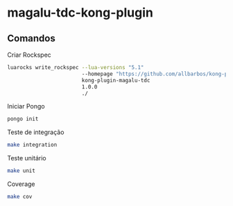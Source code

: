 # magalu-tdc-kong-plugin

## Comandos

Criar Rockspec
```bash
luarocks write_rockspec --lua-versions "5.1"
                        --homepage "https://github.com/allbarbos/kong-plugin-magalu-tdc"
                        kong-plugin-magalu-tdc
                        1.0.0
                        ./
```

Iniciar Pongo
```bash
pongo init
```

Teste de integração
```bash
make integration
```

Teste unitário
```bash
make unit
```

Coverage
```bash
make cov
```
